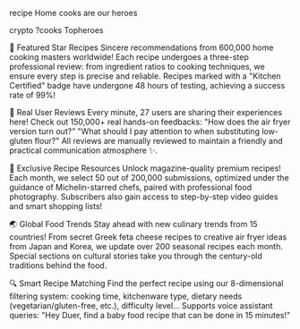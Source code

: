 recipe
Home cooks are our heroes

crypto ?cooks Topheroes 

🌟 Featured Star Recipes
Sincere recommendations from 600,000 home cooking masters worldwide! Each recipe undergoes a three-step professional review: from ingredient ratios to cooking techniques, we ensure every step is precise and reliable. Recipes marked with a "Kitchen Certified" badge have undergone 48 hours of testing, achieving a success rate of 99%!

📝 Real User Reviews
Every minute, 27 users are sharing their experiences here! Check out 150,000+ real hands-on feedbacks: "How does the air fryer version turn out?" "What should I pay attention to when substituting low-gluten flour?" All reviews are manually reviewed to maintain a friendly and practical communication atmosphere ✨.

🍳 Exclusive Recipe Resources
Unlock magazine-quality premium recipes! Each month, we select 50 out of 200,000 submissions, optimized under the guidance of Michelin-starred chefs, paired with professional food photography. Subscribers also gain access to step-by-step video guides and smart shopping lists!

🌏 Global Food Trends
Stay ahead with new culinary trends from 15 countries! From secret Greek feta cheese recipes to creative air fryer ideas from Japan and Korea, we update over 200 seasonal recipes each month. Special sections on cultural stories take you through the century-old traditions behind the food.

🔍 Smart Recipe Matching
Find the perfect recipe using our 8-dimensional filtering system: cooking time, kitchenware type, dietary needs (vegetarian/gluten-free, etc.), difficulty level... Supports voice assistant queries: "Hey Duer, find a baby food recipe that can be done in 15 minutes!"
